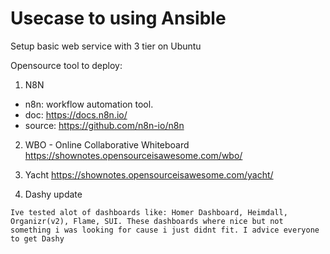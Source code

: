 # Usecase to using Ansible

Setup basic web service with 3 tier on Ubuntu

Opensource tool to deploy:

1. N8N  
- n8n: workflow automation tool.
- doc: https://docs.n8n.io/
- source: https://github.com/n8n-io/n8n

2. WBO - Online Collaborative Whiteboard
https://shownotes.opensourceisawesome.com/wbo/


3. Yacht
https://shownotes.opensourceisawesome.com/yacht/


4. Dashy update

```
Ive tested alot of dashboards like: Homer Dashboard, Heimdall, Organizr(v2), Flame, SUI. These dashboards where nice but not something i was looking for cause i just didnt fit. I advice everyone to get Dashy 
```



